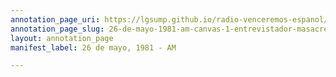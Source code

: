 ```yaml
---
annotation_page_uri: https://lgsump.github.io/radio-venceremos-espanol/annotations/26-de-mayo-1981-am-canvas-1-entrevistador-masacre.json
annotation_page_slug: 26-de-mayo-1981-am-canvas-1-entrevistador-masacre
layout: annotation_page
manifest_label: 26 de mayo, 1981 - AM

---
```

